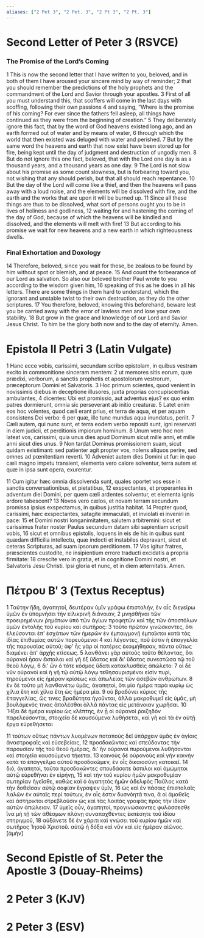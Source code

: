 ```yaml
---
aliases: ["2 Pet 3", "2 Pet. 3", "2 Pt 3", "2 Pt. 3"]
---
```



# Second Letter of Peter 3 (RSVCE)

### The Promise of the Lord’s Coming
1 This is now the second letter that I have written to you, beloved, and in both of them I have aroused your sincere mind by way of reminder;
2 that you should remember the predictions of the holy prophets and the commandment of the Lord and Savior through your apostles.
3 First of all you must understand this, that scoffers will come in the last days with scoffing, following their own passions
4 and saying, “Where is the promise of his coming? For ever since the fathers fell asleep, all things have continued as they were from the beginning of creation.”
5 They deliberately ignore this fact, that by the word of God heavens existed long ago, and an earth formed out of water and by means of water,
6 through which the world that then existed was deluged with water and perished.
7 But by the same word the heavens and earth that now exist have been stored up for fire, being kept until the day of judgment and destruction of ungodly men.
8 But do not ignore this one fact, beloved, that with the Lord one day is as a thousand years, and a thousand years as one day.
9 The Lord is not slow about his promise as some count slowness, but is forbearing toward you, not wishing that any should perish, but that all should reach repentance.
10 But the day of the Lord will come like a thief, and then the heavens will pass away with a loud noise, and the elements will be dissolved with fire, and the earth and the works that are upon it will be burned up.
11 Since all these things are thus to be dissolved, what sort of persons ought you to be in lives of holiness and godliness,
12 waiting for and hastening the coming of the day of God, because of which the heavens will be kindled and dissolved, and the elements will melt with fire!
13 But according to his promise we wait for new heavens and a new earth in which righteousness dwells.
### Final Exhortation and Doxology
14 Therefore, beloved, since you wait for these, be zealous to be found by him without spot or blemish, and at peace.
15 And count the forbearance of our Lord as salvation. So also our beloved brother Paul wrote to you according to the wisdom given him,
16 speaking of this as he does in all his letters. There are some things in them hard to understand, which the ignorant and unstable twist to their own destruction, as they do the other scriptures.
17 You therefore, beloved, knowing this beforehand, beware lest you be carried away with the error of lawless men and lose your own stability.
18 But grow in the grace and knowledge of our Lord and Savior Jesus Christ. To him be the glory both now and to the day of eternity. Amen.


# Epistola II Petri 3 (Latin Vulgate)

1 Hanc ecce vobis, carissimi, secundam scribo epistolam, in quibus vestram excito in commonitione sinceram mentem:
2 ut memores sitis eorum, quæ prædixi, verborum, a sanctis prophetis et apostolorum vestrorum, præceptorum Domini et Salvatoris.
3 Hoc primum scientes, quod venient in novissimis diebus in deceptione illusores, juxta proprias concupiscentias ambulantes,
4 dicentes: Ubi est promissio, aut adventus ejus? ex quo enim patres dormierunt, omnia sic perseverant ab initio creaturæ.
5 Latet enim eos hoc volentes, quod cæli erant prius, et terra de aqua, et per aquam consistens Dei verbo:
6 per quæ, ille tunc mundus aqua inundatus, periit.
7 Cæli autem, qui nunc sunt, et terra eodem verbo repositi sunt, igni reservati in diem judicii, et perditionis impiorum hominum.
8 Unum vero hoc non lateat vos, carissimi, quia unus dies apud Dominum sicut mille anni, et mille anni sicut dies unus.
9 Non tardat Dominus promissionem suam, sicut quidam existimant: sed patienter agit propter vos, nolens aliquos perire, sed omnes ad pœnitentiam reverti.
10 Adveniet autem dies Domini ut fur: in quo cæli magno impetu transient, elementa vero calore solventur, terra autem et quæ in ipsa sunt opera, exurentur.

11 Cum igitur hæc omnia dissolvenda sunt, quales oportet vos esse in sanctis conversationibus, et pietatibus,
12 exspectantes, et properantes in adventum diei Domini, per quem cæli ardentes solventur, et elementa ignis ardore tabescent?
13 Novos vero cælos, et novam terram secundum promissa ipsius exspectamus, in quibus justitia habitat.
14 Propter quod, carissimi, hæc exspectantes, satagite immaculati, et inviolati ei inveniri in pace:
15 et Domini nostri longanimitatem, salutem arbitremini: sicut et carissimus frater noster Paulus secundum datam sibi sapientiam scripsit vobis,
16 sicut et omnibus epistolis, loquens in eis de his in quibus sunt quædam difficilia intellectu, quæ indocti et instabiles depravant, sicut et ceteras Scripturas, ad suam ipsorum perditionem.
17 Vos igitur fratres, præscientes custodite, ne insipientium errore traducti excidatis a propria firmitate:
18 crescite vero in gratia, et in cognitione Domini nostri, et Salvatoris Jesu Christi. Ipsi gloria et nunc, et in diem æternitatis. Amen.


# Πέτρου Βʹ 3 (Textus Receptus)

1 Ταύτην ἤδη, ἀγαπητοί, δευτέραν ὑμῖν γράφω ἐπιστολήν, ἐν αἷς διεγείρω ὑμῶν ἐν ὑπομνήσει τὴν εἰλικρινῆ διάνοιαν,
2 μνησθῆναι τῶν προειρημένων ῥημάτων ὑπὸ τῶν ἁγίων προφητῶν καὶ τῆς τῶν ἀποστόλων ὑμῶν ἐντολῆς τοῦ κυρίου καὶ σωτῆρος:
3 τοῦτο πρῶτον γινώσκοντες, ὅτι ἐλεύσονται ἐπ' ἐσχάτων τῶν ἡμερῶν ἐν ἐμπαιγμονῇ ἐμπαῖκται κατὰ τὰς ἰδίας ἐπιθυμίας αὐτῶν πορευόμενοι
4 καὶ λέγοντες, ποῦ ἐστιν ἡ ἐπαγγελία τῆς παρουσίας αὐτοῦ; ἀφ' ἧς γὰρ οἱ πατέρες ἐκοιμήθησαν, πάντα οὕτως διαμένει ἀπ' ἀρχῆς κτίσεως.
5 λανθάνει γὰρ αὐτοὺς τοῦτο θέλοντας, ὅτι οὐρανοὶ ἦσαν ἔκπαλαι καὶ γῆ ἐξ ὕδατος καὶ δι' ὕδατος συνεστῶσα τῷ τοῦ θεοῦ λόγῳ,
6 δι' ὧν ὁ τότε κόσμος ὕδατι κατακλυσθεὶς ἀπώλετο:
7 οἱ δὲ νῦν οὐρανοὶ καὶ ἡ γῆ τῷ αὐτῷ λόγῳ τεθησαυρισμένοι εἰσὶν πυρί, τηρούμενοι εἰς ἡμέραν κρίσεως καὶ ἀπωλείας τῶν ἀσεβῶν ἀνθρώπων.
8 ἓν δὲ τοῦτο μὴ λανθανέτω ὑμᾶς, ἀγαπητοί, ὅτι μία ἡμέρα παρὰ κυρίῳ ὡς χίλια ἔτη καὶ χίλια ἔτη ὡς ἡμέρα μία.
9 οὐ βραδύνει κύριος τῆς ἐπαγγελίας, ὥς τινες βραδύτητα ἡγοῦνται, ἀλλὰ μακροθυμεῖ εἰς ὑμᾶς, μὴ βουλόμενός τινας ἀπολέσθαι ἀλλὰ πάντας εἰς μετάνοιαν χωρῆσαι.
10 Ἥξει δὲ ἡμέρα κυρίου ὡς κλέπτης, ἐν ᾗ οἱ οὐρανοὶ ῥοιζηδὸν παρελεύσονται, στοιχεῖα δὲ καυσούμενα λυθήσεται, καὶ γῆ καὶ τὰ ἐν αὐτῇ ἔργα εὑρεθήσεται

11 τούτων οὕτως πάντων λυομένων ποταποὺς δεῖ ὑπάρχειν ὑμᾶς ἐν ἁγίαις ἀναστροφαῖς καὶ εὐσεβείαις,
12 προσδοκῶντας καὶ σπεύδοντας τὴν παρουσίαν τῆς τοῦ θεοῦ ἡμέρας, δι' ἣν οὐρανοὶ πυρούμενοι λυθήσονται καὶ στοιχεῖα καυσούμενα τήκεται.
13 καινοὺς δὲ οὐρανοὺς καὶ γῆν καινὴν κατὰ τὸ ἐπάγγελμα αὐτοῦ προσδοκῶμεν, ἐν οἷς δικαιοσύνη κατοικεῖ.
14 διό, ἀγαπητοί, ταῦτα προσδοκῶντες σπουδάσατε ἄσπιλοι καὶ ἀμώμητοι αὐτῷ εὑρεθῆναι ἐν εἰρήνῃ,
15 καὶ τὴν τοῦ κυρίου ἡμῶν μακροθυμίαν σωτηρίαν ἡγεῖσθε, καθὼς καὶ ὁ ἀγαπητὸς ἡμῶν ἀδελφὸς Παῦλος κατὰ τὴν δοθεῖσαν αὐτῷ σοφίαν ἔγραψεν ὑμῖν,
16 ὡς καὶ ἐν πάσαις ἐπιστολαῖς λαλῶν ἐν αὐταῖς περὶ τούτων, ἐν αἷς ἐστιν δυσνόητά τινα, ἃ οἱ ἀμαθεῖς καὶ ἀστήρικτοι στρεβλοῦσιν ὡς καὶ τὰς λοιπὰς γραφὰς πρὸς τὴν ἰδίαν αὐτῶν ἀπώλειαν.
17 ὑμεῖς οὖν, ἀγαπητοί, προγινώσκοντες φυλάσσεσθε ἵνα μὴ τῇ τῶν ἀθέσμων πλάνῃ συναπαχθέντες ἐκπέσητε τοῦ ἰδίου στηριγμοῦ,
18 αὐξάνετε δὲ ἐν χάριτι καὶ γνώσει τοῦ κυρίου ἡμῶν καὶ σωτῆρος Ἰησοῦ Χριστοῦ. αὐτῷ ἡ δόξα καὶ νῦν καὶ εἰς ἡμέραν αἰῶνος. [ἀμήν]


# Second Epistle of St. Peter the Apostle 3 (Douay-Rheims)


# 2 Peter 3 (KJV)


# 2 Peter 3 (ESV)

